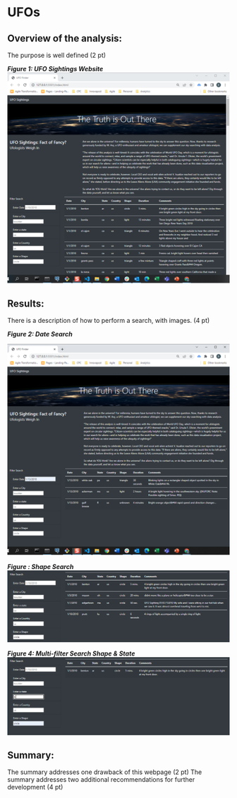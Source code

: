 # UFOs

## Overview of the analysis:

The purpose is well defined (2 pt)

***Figure 1: UFO Sightings Website***
![UFO Sightings](/static/images/UFO_Sightings.png)

## Results:

There is a description of how to perform a search, with images. (4 pt)


***Figure 2: Date Search***

![date search](/static/images/Date_search.png)

***Figure : Shape Search***
![Multi-filter Search](static/images/shape_search.png)

***Figure 4: Multi-filter Search Shape & State***
![Multi-filter Search](static/images/multi-filter_shape_and_state_search.png)


## Summary:

The summary addresses one drawback of this webpage (2 pt)
The summary addresses two additional recommendations for further development (4 pt)
